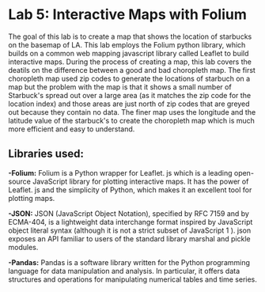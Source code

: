 # Lab 5: Interactive Maps with Folium

The goal of this lab is to create a map that shows the location of starbucks on the basemap of LA. This lab employs the Folium python library, which builds on a common web mapping javascript library called Leaflet to build interactive maps. During the process of creating a map, this lab covers the deatils on the difference between a good and bad choropleth map. The first choropleth map used zip codes to generate the locations of starbuch on a map but the problem with the map is that it shows a small number of Starbuck's spread out over a large area (as it matches the zip code for the location index) and those areas are just north of zip codes that are greyed out because they contain no data. The finer map uses the longitude and the latitude value of the starbuck's to create the choropleth map which is much more efficient and easy to understand. <br>

## **Libraries used:** <BR>
  
**-Folium:** Folium is a Python wrapper for Leaflet. js which is a leading open-source JavaScript library for plotting interactive maps. It has the power of Leaflet. js and the simplicity of Python, which makes it an excellent tool for plotting maps. <br>

**-JSON:** JSON (JavaScript Object Notation), specified by RFC 7159 and by ECMA-404, is a lightweight data interchange format inspired by JavaScript object literal syntax (although it is not a strict subset of JavaScript 1 ). json exposes an API familiar to users of the standard library marshal and pickle modules. <br>

**-Pandas:** Pandas is a software library written for the Python programming language for data manipulation and analysis. In particular, it offers data structures and operations for manipulating numerical tables and time series. 


